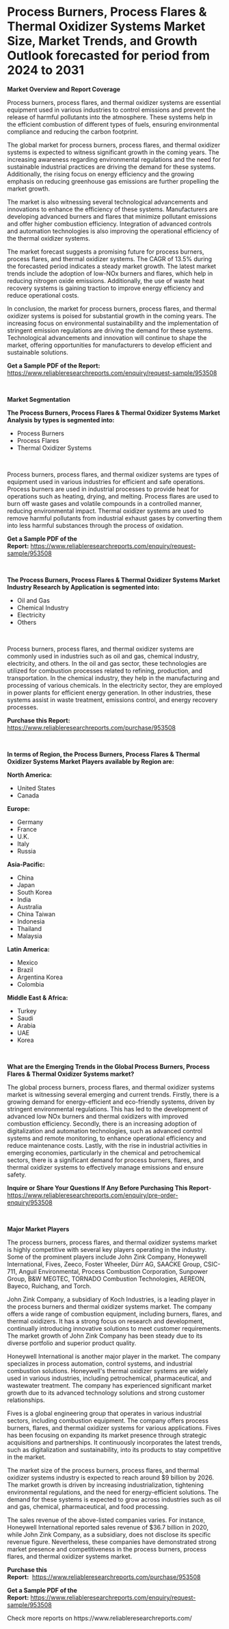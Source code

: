 <p><h1>Process Burners, Process Flares & Thermal Oxidizer Systems Market Size, Market Trends, and Growth Outlook forecasted for period from 2024 to 2031</h1></p><p><strong>Market Overview and Report Coverage</strong></p>
<p><p>Process burners, process flares, and thermal oxidizer systems are essential equipment used in various industries to control emissions and prevent the release of harmful pollutants into the atmosphere. These systems help in the efficient combustion of different types of fuels, ensuring environmental compliance and reducing the carbon footprint.</p><p>The global market for process burners, process flares, and thermal oxidizer systems is expected to witness significant growth in the coming years. The increasing awareness regarding environmental regulations and the need for sustainable industrial practices are driving the demand for these systems. Additionally, the rising focus on energy efficiency and the growing emphasis on reducing greenhouse gas emissions are further propelling the market growth.</p><p>The market is also witnessing several technological advancements and innovations to enhance the efficiency of these systems. Manufacturers are developing advanced burners and flares that minimize pollutant emissions and offer higher combustion efficiency. Integration of advanced controls and automation technologies is also improving the operational efficiency of the thermal oxidizer systems.</p><p>The market forecast suggests a promising future for process burners, process flares, and thermal oxidizer systems. The CAGR of 13.5% during the forecasted period indicates a steady market growth. The latest market trends include the adoption of low-NOx burners and flares, which help in reducing nitrogen oxide emissions. Additionally, the use of waste heat recovery systems is gaining traction to improve energy efficiency and reduce operational costs.</p><p>In conclusion, the market for process burners, process flares, and thermal oxidizer systems is poised for substantial growth in the coming years. The increasing focus on environmental sustainability and the implementation of stringent emission regulations are driving the demand for these systems. Technological advancements and innovation will continue to shape the market, offering opportunities for manufacturers to develop efficient and sustainable solutions.</p></p>
<p><strong>Get a Sample PDF of the Report:</strong> <a href="https://www.reliableresearchreports.com/enquiry/request-sample/953508">https://www.reliableresearchreports.com/enquiry/request-sample/953508</a></p>
<p>&nbsp;</p>
<p><strong>Market Segmentation</strong></p>
<p><strong>The Process Burners, Process Flares & Thermal Oxidizer Systems Market Analysis by types is segmented into:</strong></p>
<p><ul><li>Process Burners</li><li>Process Flares</li><li>Thermal Oxidizer Systems</li></ul></p>
<p>&nbsp;</p>
<p><p>Process burners, process flares, and thermal oxidizer systems are types of equipment used in various industries for efficient and safe operations. Process burners are used in industrial processes to provide heat for operations such as heating, drying, and melting. Process flares are used to burn off waste gases and volatile compounds in a controlled manner, reducing environmental impact. Thermal oxidizer systems are used to remove harmful pollutants from industrial exhaust gases by converting them into less harmful substances through the process of oxidation.</p></p>
<p><strong>Get a Sample PDF of the Report:</strong>&nbsp;<a href="https://www.reliableresearchreports.com/enquiry/request-sample/953508">https://www.reliableresearchreports.com/enquiry/request-sample/953508</a></p>
<p>&nbsp;</p>
<p><strong>The Process Burners, Process Flares & Thermal Oxidizer Systems Market Industry Research by Application is segmented into:</strong></p>
<p><ul><li>Oil and Gas</li><li>Chemical Industry</li><li>Electricity</li><li>Others</li></ul></p>
<p>&nbsp;</p>
<p><p>Process burners, process flares, and thermal oxidizer systems are commonly used in industries such as oil and gas, chemical industry, electricity, and others. In the oil and gas sector, these technologies are utilized for combustion processes related to refining, production, and transportation. In the chemical industry, they help in the manufacturing and processing of various chemicals. In the electricity sector, they are employed in power plants for efficient energy generation. In other industries, these systems assist in waste treatment, emissions control, and energy recovery processes.</p></p>
<p><strong>Purchase this Report:</strong>&nbsp; <a href="https://www.reliableresearchreports.com/purchase/953508">https://www.reliableresearchreports.com/purchase/953508</a></p>
<p>&nbsp;</p>
<p><strong>In terms of Region, the Process Burners, Process Flares & Thermal Oxidizer Systems Market Players available by Region are:</strong></p>
<p>
    <p> <strong> North America: </strong>
        <ul>
            <li>United States</li>
            <li>Canada</li>
        </ul>
        </p> 
    <p> <strong> Europe: </strong>
        <ul>
            <li>Germany</li>
            <li>France</li>
            <li>U.K.</li>
            <li>Italy</li>
            <li>Russia</li>
        </ul>
        </p> 
    <p> <strong> Asia-Pacific: </strong>
        <ul>
            <li>China</li>
            <li>Japan</li>
            <li>South Korea</li>
            <li>India</li>
            <li>Australia</li>
            <li>China Taiwan</li>
            <li>Indonesia</li>
            <li>Thailand</li>
            <li>Malaysia</li>
        </ul>
        </p> 
    <p> <strong> Latin America: </strong>
        <ul>
            <li>Mexico</li>
            <li>Brazil</li>
            <li>Argentina Korea</li>
            <li>Colombia</li>
        </ul>
        </p> 
    <p> <strong> Middle East & Africa: </strong>
        <ul>
            <li>Turkey</li>
            <li>Saudi</li>
            <li>Arabia</li>
            <li>UAE</li>
            <li>Korea</li>
        </ul>
    </p>
    </p>
<p>&nbsp;</p>
<p><strong>What are the Emerging Trends in the Global Process Burners, Process Flares & Thermal Oxidizer Systems market?</strong></p>
<p><p>The global process burners, process flares, and thermal oxidizer systems market is witnessing several emerging and current trends. Firstly, there is a growing demand for energy-efficient and eco-friendly systems, driven by stringent environmental regulations. This has led to the development of advanced low NOx burners and thermal oxidizers with improved combustion efficiency. Secondly, there is an increasing adoption of digitalization and automation technologies, such as advanced control systems and remote monitoring, to enhance operational efficiency and reduce maintenance costs. Lastly, with the rise in industrial activities in emerging economies, particularly in the chemical and petrochemical sectors, there is a significant demand for process burners, flares, and thermal oxidizer systems to effectively manage emissions and ensure safety.</p></p>
<p><strong>Inquire or Share Your Questions If Any Before Purchasing This Report</strong>- <a href="https://www.reliableresearchreports.com/enquiry/pre-order-enquiry/953508">https://www.reliableresearchreports.com/enquiry/pre-order-enquiry/953508</a></p>
<p>&nbsp;</p>
<p><strong>Major Market Players</strong></p>
<p><p>The process burners, process flares, and thermal oxidizer systems market is highly competitive with several key players operating in the industry. Some of the prominent players include John Zink Company, Honeywell International, Fives, Zeeco, Foster Wheeler, Dürr AG, SAACKE Group, CSIC-711, Anguil Environmental, Process Combustion Corporation, Sunpower Group, B&W MEGTEC, TORNADO Combustion Technologies, AEREON, Bayeco, Ruichang, and Torch.</p><p>John Zink Company, a subsidiary of Koch Industries, is a leading player in the process burners and thermal oxidizer systems market. The company offers a wide range of combustion equipment, including burners, flares, and thermal oxidizers. It has a strong focus on research and development, continually introducing innovative solutions to meet customer requirements. The market growth of John Zink Company has been steady due to its diverse portfolio and superior product quality.</p><p>Honeywell International is another major player in the market. The company specializes in process automation, control systems, and industrial combustion solutions. Honeywell's thermal oxidizer systems are widely used in various industries, including petrochemical, pharmaceutical, and wastewater treatment. The company has experienced significant market growth due to its advanced technology solutions and strong customer relationships.</p><p>Fives is a global engineering group that operates in various industrial sectors, including combustion equipment. The company offers process burners, flares, and thermal oxidizer systems for various applications. Fives has been focusing on expanding its market presence through strategic acquisitions and partnerships. It continuously incorporates the latest trends, such as digitalization and sustainability, into its products to stay competitive in the market.</p><p>The market size of the process burners, process flares, and thermal oxidizer systems industry is expected to reach around $9 billion by 2026. The market growth is driven by increasing industrialization, tightening environmental regulations, and the need for energy-efficient solutions. The demand for these systems is expected to grow across industries such as oil and gas, chemical, pharmaceutical, and food processing.</p><p>The sales revenue of the above-listed companies varies. For instance, Honeywell International reported sales revenue of $36.7 billion in 2020, while John Zink Company, as a subsidiary, does not disclose its specific revenue figure. Nevertheless, these companies have demonstrated strong market presence and competitiveness in the process burners, process flares, and thermal oxidizer systems market.</p></p>
<p><strong>Purchase this Report:</strong>&nbsp;&nbsp;<a href="https://www.reliableresearchreports.com/purchase/953508">https://www.reliableresearchreports.com/purchase/953508</a></p>
<p></p>
<p><strong>Get a Sample PDF of the Report:</strong>&nbsp;<a href="https://www.reliableresearchreports.com/enquiry/request-sample/953508">https://www.reliableresearchreports.com/enquiry/request-sample/953508</a></p>
<p>Check more reports on https://www.reliableresearchreports.com/</p>
